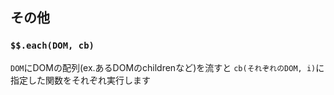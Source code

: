 ## その他
### `$$.each(DOM, cb)`
`DOM`にDOMの配列(ex.あるDOMのchildrenなど)を流すと
`cb(それぞれのDOM, i)`に指定した関数をそれぞれ実行します
